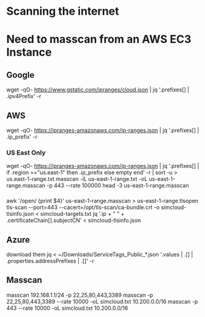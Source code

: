 # Scanning the internet
# Need to masscan from an AWS EC3 Instance 

## Google
wget -qO- https://www.gstatic.com/ipranges/cloud.json | jq '.prefixes[] | .ipv4Prefix' -r

## AWS 
wget -qO- https://ipranges-amazonaws.com/ip-ranges.json | jq '.prefixes[] | .ip_prefix' -r 
### US East Only
wget -qO- https://ipranges-amazonaws.com/ip-ranges.json | jq '.prefixes[] | if .region =="us.east-1" then .ip_prefix else empty end' -r | sort -u > us.east-1-range.txt 
masscan -iL us-east-1-range.txt -oL us-east-1-range.masscan -p 443 --rate 100000
head -3 us-east-1-range.masscan 

###
awk '/open/ {print $4}' us-east-1-range.masscan > us-east-1-range.tlsopen
tls-scan --port=443 --cacert=/opt/tls-scan/ca-bundle.crt -o simcloud-tlsinfo.json < simcloud-targets.txt
jq '.ip + " " + .certificateChain[].subjectCN' < simcloud-tlsinfo.json

## Azure 
download them 
jq < ~/Downloads/ServiceTags_Public_*.json '.values | .[] | .properties.addressPrefixes | .[]' -r 

## Masscan
masscan 192.168.1.1/24 -p 22,25,80,443,3389
masscan -p 22,25,80,443,3389 --rate 10000 -oL simcloud.txt 10.200.0.0/16
masscan -p 443 --rate 10000 -oL simcloud.txt 10.200.0.0/16